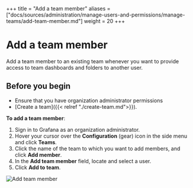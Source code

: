 +++
title = "Add a team member"
aliases = ["docs/sources/administration/manage-users-and-permissions/manage-teams/add-team-member.md"]
weight = 20
+++

# Add a team member

Add a team member to an existing team whenever you want to provide access to team dashboards and folders to another user.

## Before you begin

- Ensure that you have organization administrator permissions
- [Create a team]({{< relref "./create-team.md">}}).

**To add a team member**:

1. Sign in to Grafana as an organization administrator.
1. Hover your cursor over the **Configuration** (gear) icon in the side menu and click **Teams**.
1. Click the name of the team to which you want to add members, and click **Add member**.
1. In the **Add team member** field, locate and select a user.
1. Click **Add to team**.

![Add team member](/static/img/docs/manage-users/add-team-member-7-3.png)

